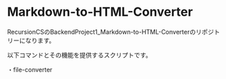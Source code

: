 # Markdown-to-HTML-Converter
RecursionCSのBackendProject1_Markdown-to-HTML-Converterのリポジトリーになります。

以下コマンドとその機能を提供するスクリプトです。

・file-converter
